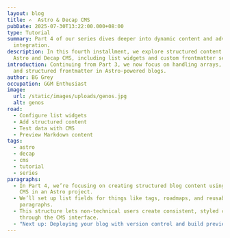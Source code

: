 ```yaml
---
layout: blog
title: ✍️  Astro & Decap CMS
pubDate: 2025-07-30T13:22:00.000+08:00
type: Tutorial
summary: Part 4 of our series dives deeper into dynamic content and advanced CMS
  integration.
description: In this fourth installment, we explore structured content with
  Astro and Decap CMS, including list widgets and custom frontmatter setups.
introduction: Continuing from Part 3, we now focus on handling arrays, images,
  and structured frontmatter in Astro-powered blogs.
author: BG Grey
occupation: GGM Enthusiast
image:
  url: /static/images/uploads/genos.jpg
  alt: genos
road:
  - Configure list widgets
  - Add structured content
  - Test data with CMS
  - Preview Markdown content
tags:
  - astro
  - decap
  - cms
  - tutorial
  - series
paragraphs:
  - In Part 4, we’re focusing on creating structured blog content using Decap
    CMS in an Astro project.
  - We’ll set up list fields for things like tags, roadmaps, and reusable
    paragraphs.
  - This structure lets non-technical users create consistent, styled content
    through the CMS interface.
  - "Next up: Deploying your blog with version control and build previews."
---
```


